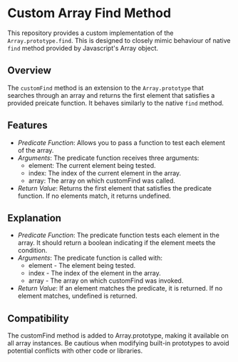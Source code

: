 # Custom Array Find Method

This repository provides a custom implementation of the `Array.prototype.find`. This is designed to closely mimic behaviour of native `find` method provided by Javascript's Array object.

## Overview

The `customFind` method is an extension to the `Array.prototype` that searches through an array and returns the first element that satisfies a provided preicate function. It behaves similarly to the native `find` method.

## Features

- *Predicate Function*: Allows you to pass a function to test each element of the array.
- *Arguments*: The predicate function receives three arguments:
  - element: The current element being tested.
  - index: The index of the current element in the array.
  - array: The array on which customFind was called.
- *Return Value*: Returns the first element that satisfies the predicate function. If no elements match, it returns undefined.

## Explanation

- *Predicate Function*: The predicate function tests each element in the array. It should return a boolean indicating if the element meets the condition.
- *Arguments*: The predicate function is called with:
  - element - The element being tested.
  - index - The index of the element in the array.
  - array - The array on which customFind was invoked.
- *Return Value*: If an element matches the predicate, it is returned. If no element matches, undefined is returned.

## Compatibility

The customFind method is added to Array.prototype, making it available on all array instances. Be cautious when modifying built-in prototypes to avoid potential conflicts with other code or libraries.